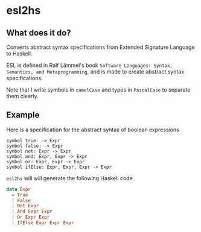 # esl2hs

## What does it do?

Converts abstract syntax specifications from Extended Signature Language to Haskell.

ESL is defined in Ralf Lämmel's book `Software Languages: Syntax, Semantics, and Metaprogramming`, and is made to create abstract syntax specifications.

Note that I write symbols in `camelCase` and types in `PascalCase` to separate them clearly.

## Example

Here is a specification for the abstract syntax of boolean expressions

```
symbol true: -> Expr
symbol false: -> Expr
symbol not: Expr -> Expr
symbol and: Expr, Expr -> Expr
symbol or: Expr, Expr -> Expr
symbol ifElse: Expr, Expr, Expr -> Expr
```

`esl2hs` will will generate the following Haskell code

```haskell
data Expr
  = True
  | False
  | Not Expr
  | And Expr Expr
  | Or Expr Expr
  | IfElse Expr Expr Expr
```
